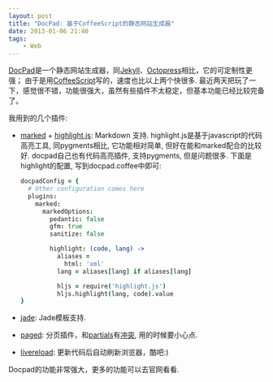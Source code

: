 ```yaml
---
layout: post
title: "DocPad: 基于CoffeeScript的静态网站生成器"
date: 2013-01-06 21:40
tags:
    - Web
---
```


[DocPad][]是一个静态网站生成器，同[Jekyll][]、[Octopress][]相比，它的可定制性更强；
由于是用[CoffeeScript][]写的，速度也比以上两个快很多. 最近两天把玩了一下，感觉很不错，功能很强大，虽然有些插件不太稳定，但基本功能已经比较完备了。

我用到的几个插件:

- [marked][] + [highlight.js][]: Markdown 支持. highlight.js是基于javascript的代码高亮工具, 同pygments相比, 它功能相对简单, 但好在能和marked配合的比较好. docpad自己也有代码高亮插件, 支持pygments, 但是问题很多. 下面是highlight的配置, 写到docpad.coffee中即可:

    ``` coffeescript
    docpadConfig = {
      # Other configuration comes here
      plugins:
        marked:
          markedOptions:
            pedantic: false
            gfm: true
            sanitize: false

            highlight: (code, lang) ->
              aliases =
                html: 'xml'
              lang = aliases[lang] if aliases[lang]

              hljs = require('highlight.js')
              hljs.highlight(lang, code).value
    }
    ```

- [jade][]: Jade模板支持.
- [paged][]: 分页插件，和[partials][]有[冲突][partials-conflict], 用的时候要小心点.
- [livereload][]: 更新代码后自动刷新浏览器，酷吧:)

Docpad的功能非常强大，更多的功能可以去官网看看.

[docpad]: http://docpad.org
[jekyll]: https://github.com/mojombo/jekyll
[octopress]: http://octopress.org
[coffeescript]: http://coffeescript.org
[marked]: https://github.com/docpad/docpad-plugin-marked
[highlight.js]: https://github.com/isagalaev/highlight.js
[jade]: https://github.com/docpad/docpad-plugin-jade
[coffee-plugin]: https://github.com/docpad/docpad-plugin-jade
[paged]: https://github.com/docpad/docpad-plugin-paged
[partials]: https://github.com/docpad/docpad-plugin-partials
[livereload]: https://github.com/docpad/docpad-plugin-livereload
[partials-conflict]: https://github.com/bevry/docpad/issues/116#issuecomment-11916419
